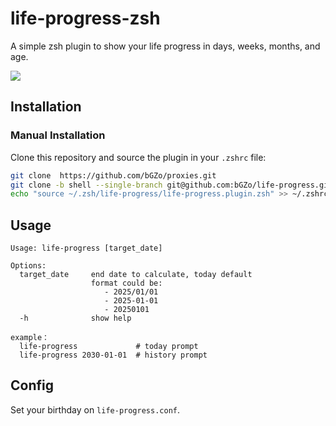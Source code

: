 # life-progress-zsh

A simple zsh plugin to show your life progress in days, weeks, months, and age.

![](https://raw.githack.com/bGZo/assets/dev/2024/%E6%88%AA%E5%B1%8F2025-01-01%2010.17.20.png)

## Installation

### Manual Installation

Clone this repository and source the plugin in your `.zshrc` file:

```bash
git clone  https://github.com/bGZo/proxies.git
git clone -b shell --single-branch git@github.com:bGZo/life-progress.git ~/.zsh/life-progress
echo "source ~/.zsh/life-progress/life-progress.plugin.zsh" >> ~/.zshrc
```

## Usage

```shell
Usage: life-progress [target_date]

Options:
  target_date     end date to calculate, today default
                  format could be:
                     - 2025/01/01
                     - 2025-01-01
                     - 20250101
  -h              show help

example：
  life-progress             # today prompt
  life-progress 2030-01-01  # history prompt
```

## Config

Set your birthday on `life-progress.conf`.

